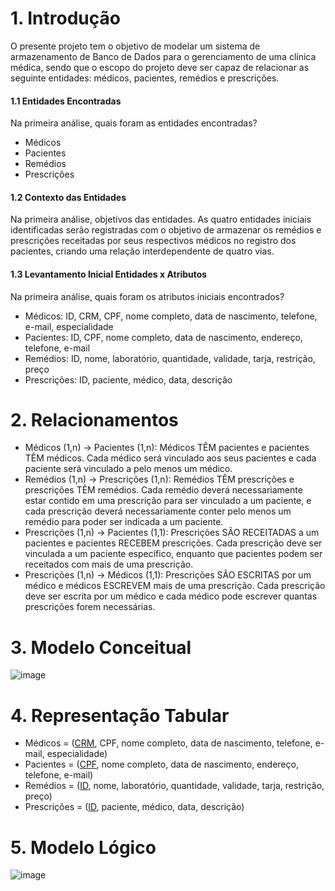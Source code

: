 # 1. Introdução

O presente projeto tem o objetivo de modelar um sistema de armazenamento de Banco de Dados para o gerenciamento de uma clínica médica, sendo que o escopo do projeto deve ser capaz de relacionar as seguinte entidades: médicos, pacientes, remédios e prescrições. 

#### 1.1 Entidades Encontradas
Na primeira análise, quais foram as entidades encontradas?
- Médicos
- Pacientes
- Remédios
- Prescrições

#### 1.2 Contexto das Entidades
Na primeira análise, objetivos das entidades.
As quatro entidades iniciais identificadas serão registradas com o objetivo de armazenar os remédios e prescrições receitadas por seus respectivos médicos no registro dos pacientes, criando uma relação interdependente de quatro vias. 

#### 1.3  Levantamento Inicial Entidades x Atributos
Na primeira análise, quais foram os atributos iniciais encontrados?
- Médicos: ID, CRM, CPF, nome completo, data de nascimento, telefone, e-mail, especialidade
- Pacientes: ID, CPF, nome completo, data de nascimento, endereço, telefone, e-mail
- Remédios: ID, nome, laboratório, quantidade, validade, tarja, restrição, preço
- Prescrições: ID, paciente, médico, data, descrição


# 2. Relacionamentos

  - Médicos (1,n) → Pacientes (1,n): Médicos TÊM pacientes e pacientes TÊM médicos. Cada médico será vinculado aos seus pacientes e cada paciente será vinculado a pelo menos um médico.
  - Remédios (1,n) → Prescrições (1,n): Remédios TÊM prescrições e prescrições TÊM remédios. Cada remédio deverá necessariamente estar contido em uma prescrição para ser vinculado a um paciente, e cada prescrição deverá necessariamente conter pelo menos um remédio para poder ser indicada a um paciente.
  - Prescrições (1,n) → Pacientes (1,1): Prescrições SÃO RECEITADAS a um pacientes e pacientes RECEBEM prescrições. Cada prescrição deve ser vinculada a um paciente específico, enquanto que pacientes podem ser receitados com mais de uma prescrição.
  - Prescrições (1,n) → Médicos (1,1): Prescrições SÃO ESCRITAS por um médico e médicos ESCREVEM mais de uma prescrição. Cada prescrição deve ser escrita por um médico e cada médico pode escrever quantas prescrições forem necessárias. 

# 3. Modelo Conceitual

![image](https://github.com/ICEI-PUC-Minas-PPC-CC/ppc-cc-2023-2-bd-noite-gerenciamento-de-clinica-medica/assets/117238473/fc37dc31-e10e-4b23-b3d6-2d86ec73c88f)


# 4. Representação Tabular

- Médicos = (<ins>CRM</ins>, CPF, nome completo, data de nascimento, telefone, e-mail, especialidade)
- Pacientes = (<ins>CPF</ins>, nome completo, data de nascimento, endereço, telefone, e-mail)
- Remédios = (<ins>ID</ins>, nome, laboratório, quantidade, validade, tarja, restrição, preço)
- Prescrições = (<ins>ID</ins>, paciente, médico, data, descrição)

# 5. Modelo Lógico

![image](https://github.com/ICEI-PUC-Minas-PPC-CC/ppc-cc-2023-2-bd-noite-gerenciamento-de-clinica-medica/assets/117238473/f3cc159f-8a8d-41e7-adf5-796d429cb646)

